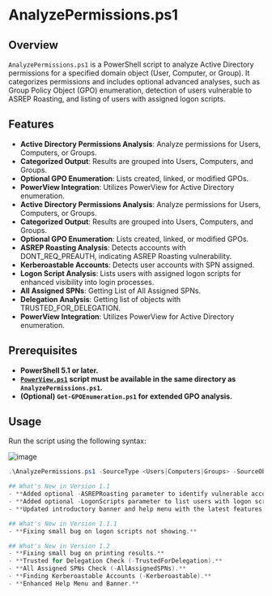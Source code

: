 # AnalyzePermissions.ps1

## Overview

`AnalyzePermissions.ps1` is a PowerShell script to analyze Active Directory permissions for a specified domain object (User, Computer, or Group). It categorizes permissions and includes optional advanced analyses, such as Group Policy Object (GPO) enumeration, detection of users vulnerable to ASREP Roasting, and listing of users with assigned logon scripts.

## Features

- **Active Directory Permissions Analysis**: Analyze permissions for Users, Computers, or Groups.
- **Categorized Output**: Results are grouped into Users, Computers, and Groups.
- **Optional GPO Enumeration**: Lists created, linked, or modified GPOs.
- **PowerView Integration**: Utilizes PowerView for Active Directory enumeration.
- **Active Directory Permissions Analysis**: Analyze permissions for Users, Computers, or Groups.
- **Categorized Output**: Results are grouped into Users, Computers, and Groups.
- **Optional GPO Enumeration**: Lists created, linked, or modified GPOs.
- **ASREP Roasting Analysis**: Detects accounts with DONT_REQ_PREAUTH, indicating ASREP Roasting vulnerability.
- **Kerberoastable Accounts**: Detects user accounts with SPN assigned.
- **Logon Script Analysis**: Lists users with assigned logon scripts for enhanced visibility into login processes.
- **All Assigned SPNs**: Getting List of All Assigned SPNs.
- **Delegation Analysis**: Getting list of objects with TRUSTED_FOR_DELEGATION.
- **PowerView Integration**: Utilizes PowerView for Active Directory enumeration.

## Prerequisites

- **PowerShell 5.1 or later.**
- **[`PowerView.ps1`](https://github.com/PowerShellMafia/PowerSploit/blob/master/Recon/PowerView.ps1) script must be available in the same directory as `AnalyzePermissions.ps1`.**
- **(Optional) `Get-GPOEnumeration.ps1` for extended GPO analysis.**

## Usage

Run the script using the following syntax:

![image](https://github.com/user-attachments/assets/8daab02b-90c1-4d59-b225-f029dee897ae)

```powershell
.\AnalyzePermissions.ps1 -SourceType <Users|Computers|Groups> -SourceObject <SamAccountName> [-ExtraGPOEnumeration] [-ASREPRoasting] [-LogonScripts] [-Kerberoastable] [-TrustedForDelegation] [-AllAssignedSPNs]

## What's New in Version 1.1
- **Added optional -ASREPRoasting parameter to identify vulnerable accounts.**
- **Added optional -LogonScripts parameter to list users with logon scripts.**
- **Updated introductory banner and help menu with the latest features.**

## What's New in Version 1.1.1
- **Fixing small bug on logon scripts not showing.**

## What's New in Version 1.2
- **Fixing small bug on printing results.**
- **Trusted for Delegation Check (-TrustedForDelegation).**
- **All Assigned SPNs Check (-AllAssignedSPNs).**
- **Finding Kerberoastable Accounts (-Kerberoastable).**
- **Enhanced Help Menu and Banner.**

